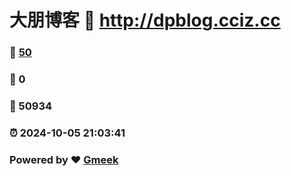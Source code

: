 # 大朋博客 :link: http://dpblog.cciz.cc 
### :page_facing_up: [50](http://dpblog.cciz.cc/tag.html) 
### :speech_balloon: 0 
### :hibiscus: 50934 
### :alarm_clock: 2024-10-05 21:03:41 
### Powered by :heart: [Gmeek](https://github.com/Meekdai/Gmeek)
